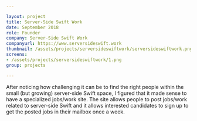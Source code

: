 ```yaml
---

layout: project
title: Server-Side Swift Work
date: September 2018
role: Founder
company: Server-Side Swift Work
companyurl: https://www.serversideswift.work
thumbnail: /assets/projects/serversideswiftwork/serversideswiftwork.png
screens:
- /assets/projects/serversideswiftwork/1.png
group: projects

---
```


After noticing how challenging it can be to find the right people within the small (but growing) server-side Swift space, I figured that it made sense to have a specialized jobs/work site. The site allows people to post jobs/work related to server-side Swift and it allows interested candidates to sign up to get the posted jobs in their mailbox once a week.